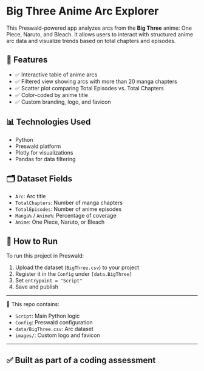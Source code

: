 # Big Three Anime Arc Explorer

This Preswald-powered app analyzes arcs from the **Big Three** anime: One Piece, Naruto, and Bleach. It allows users to interact with structured anime arc data and visualize trends based on total chapters and episodes.

## 🚀 Features

- ✅ Interactive table of anime arcs
- ✅ Filtered view showing arcs with more than 20 manga chapters
- ✅ Scatter plot comparing Total Episodes vs. Total Chapters
- ✅ Color-coded by anime title
- ✅ Custom branding, logo, and favicon

## 📊 Technologies Used

- Python
- Preswald platform
- Plotly for visualizations
- Pandas for data filtering

## 🗂 Dataset Fields

- `Arc`: Arc title
- `TotalChapters`: Number of manga chapters
- `TotalEpisodes`: Number of anime episodes
- `Manga%` / `Anime%`: Percentage of coverage
- `Anime`: One Piece, Naruto, or Bleach

## 📝 How to Run

To run this project in Preswald:
1. Upload the dataset (`BigThree.csv`) to your project
2. Register it in the `Config` under `[data.BigThree]`
3. Set `entrypoint = "Script"`
4. Save and publish

---

📁 This repo contains:
- `Script`: Main Python logic
- `Config`: Preswald configuration
- `data/BigThree.csv`: Arc dataset
- `images/`: Custom logo and favicon

---

## ✅ Built as part of a coding assessment
